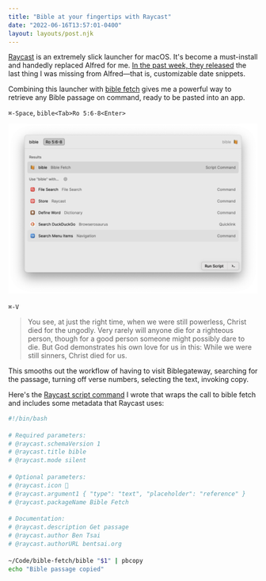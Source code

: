```yaml
---
title: "Bible at your fingertips with Raycast"
date: "2022-06-16T13:57:01-0400"
layout: layouts/post.njk
---
```


[Raycast](raycast.com) is an extremely slick launcher for macOS. It's become a
must-install and handedly replaced Alfred for me.
[In the past week, they released](https://www.raycast.com/changelog#1.36.0) the
last thing I was missing from Alfred—that is, customizable date snippets.

Combining this launcher with
[bible fetch](https://github.com/covode/bible-fetch) gives me a powerful way to
retrieve any Bible passage on command, ready to be pasted into an app.

`⌘-Space`, `bible<Tab>Ro 5:6-8<Enter>`

![](/img/bible-fetch-raycast.png)

`⌘-V`

> You see, at just the right time, when we were still powerless, Christ died for
> the ungodly. Very rarely will anyone die for a righteous person, though for a
> good person someone might possibly dare to die. But God demonstrates his own
> love for us in this: While we were still sinners, Christ died for us.

This smooths out the workflow of having to visit Biblegateway, searching for the
passage, turning off verse numbers, selecting the text, invoking copy.

Here's the
[Raycast script command](https://raycastapp.notion.site/Script-Commands-771ff9351bc54ee88fa9c585b7782e22)
I wrote that wraps the call to bible fetch and includes some metadata that
Raycast uses:

```bash
#!/bin/bash

# Required parameters:
# @raycast.schemaVersion 1
# @raycast.title bible
# @raycast.mode silent

# Optional parameters:
# @raycast.icon 📙
# @raycast.argument1 { "type": "text", "placeholder": "reference" }
# @raycast.packageName Bible Fetch

# Documentation:
# @raycast.description Get passage
# @raycast.author Ben Tsai
# @raycast.authorURL bentsai.org

~/Code/bible-fetch/bible "$1" | pbcopy
echo "Bible passage copied"
```
